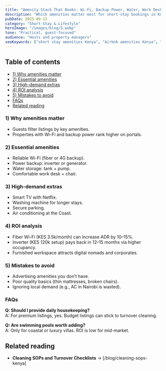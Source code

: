 ```yaml
---
title: "Amenity Stack That Books: Wi-Fi, Backup Power, Water, Work Desk"
description: "Which amenities matter most for short-stay bookings in Kenya—and how to prioritise them for ROI."
pubDate: 2025-09-13
category: "Short-Stay & Lifestyle"
heroImage: "/images/blog/5.webp"
tone: "Practical, guest-focused"
audience: "Hosts and property managers"
seoKeywords: ["short stay amenities Kenya", "Airbnb amenities Kenya", "must have short let Kenya"]
---
```


## Table of contents
- [1) Why amenities matter](#1-why-amenities-matter)
- [2) Essential amenities](#2-essential-amenities)
- [3) High-demand extras](#3-high-demand-extras)
- [4) ROI analysis](#4-roi-analysis)
- [5) Mistakes to avoid](#5-mistakes-to-avoid)
- [FAQs](#faqs)
- [Related reading](#related-reading)

### 1) Why amenities matter
- Guests filter listings by key amenities.  
- Properties with Wi-Fi and backup power rank higher on portals.  

### 2) Essential amenities
- Reliable Wi-Fi (fiber or 4G backup).  
- Power backup: inverter or generator.  
- Water storage: tank + pump.  
- Comfortable work desk + chair.  

### 3) High-demand extras
- Smart TV with Netflix.  
- Washing machine for longer stays.  
- Secure parking.  
- Air conditioning at the Coast.  

### 4) ROI analysis
- Fiber Wi-Fi (KES 3.5k/month) can increase ADR by 10–15%.  
- Inverter (KES 120k setup) pays back in 12–15 months via higher occupancy.  
- Furnished workspace attracts digital nomads and corporates.  

### 5) Mistakes to avoid
- Advertising amenities you don’t have.  
- Poor quality basics (thin mattresses, broken chairs).  
- Ignoring local demand (e.g., AC in Nairobi is wasted).  

### FAQs
**Q: Should I provide daily housekeeping?**  
A: For premium listings, yes. Budget listings can stick to turnover cleaning.  

**Q: Are swimming pools worth adding?**  
A: Only for coastal or luxury villas. ROI is low for mid-market.  

## Related reading
- **Cleaning SOPs and Turnover Checklists** → [/blog/cleaning-sops-kenya]  
